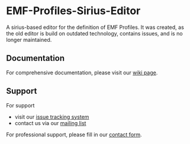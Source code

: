 # EMF-Profiles-Sirius-Editor
A sirius-based editor for the definition of EMF Profiles. It was created, as the old editor is build on outdated technology, contains issues, and is no longer maintained.

## Documentation
For comprehensive documentation, please visit our [wiki page](https://sdqweb.ipd.kit.edu/wiki/EMF_Profile_Definition).

## Support
For support
* visit our [issue tracking system](https://palladio-simulator.com/jira)
* contact us via our [mailing list](https://lists.ira.uni-karlsruhe.de/mailman/listinfo/palladio-dev)

For professional support, please fill in our [contact form](http://www.palladio-simulator.com/about_palladio/support/).

